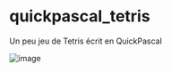 # quickpascal_tetris
Un peu jeu de Tetris écrit en QuickPascal

![image](https://user-images.githubusercontent.com/11842176/146070485-4fd61dbf-948e-44f1-bd59-34d5c9b2909c.png)
